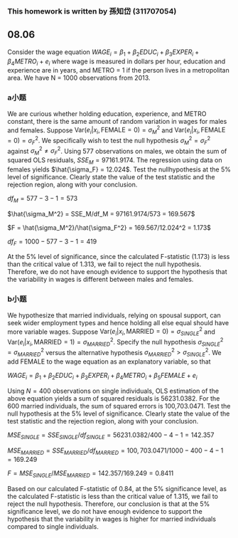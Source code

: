 ### This homework is written by 孫知岱 (311707054)
## 08.06
Consider the wage equation 
$WAGE_i = \beta_1 + \beta_2 EDUC_i + \beta_3 EXPER_i + \beta_4 METRO_i + e_i$
 where wage is measured in dollars per hour, education and experience are in years, and METRO = 1
 if the person lives in a metropolitan area. We have N = 1000 observations from 2013.

### a小题
We are curious whether holding education, experience, and METRO constant, there is the same amount of random variation in wages for males and females. Suppose $\text{Var}(e_i| x_i, \text{FEMALE} = 0) = \sigma_M^2$ and $\text{Var}(e_i| x_i, \text{FEMALE} = 0) = \sigma_F^2$. We specifically wish to test the null hypothesis $\sigma_M^2=\sigma_F^2$ against $\sigma_M^2 ≠\sigma_F^2$. Using 577 observations on males, we obtain the sum of squared OLS residuals, $SSE_M = 97161.9174$. The regression using data on females yields $\hat{\sigma_F} = 12.024$. Test the nullhypothesis at the 5% level of significance. Clearly state the value of the test statistic and the rejection region, along with your conclusion.

$df_M = 577-3-1 =573$

$\hat{\sigma_M^2} = SSE_M/df_M = 97161.9174/573 = 169.567$

$F = \hat{\sigma_M^2}/\hat{\sigma_F^2} = 169.567/12.024^2 = 1.173$

$df_F = 1000-577-3-1 =419$

At the 5% level of significance, since the calculated F-statistic (1.173) is less than the critical value of 1.313, we fail to reject the null hypothesis. Therefore, we do not have enough evidence to support the hypothesis that the variability in wages is different between males and females.

### b小题
We hypothesize that married individuals, relying on spousal support, can seek wider employment types and hence holding all else equal should have more variable wages. Suppose
$\text{Var}(e_i| x_i, \text{MARRIED} = 0) = \sigma_{SINGLE}^2$ and $\text{Var}(e_i| x_i, \text{MARRIED} = 1) = \sigma_{MARRIED}^2$. Specify the null hypothesis $\sigma_{SINGLE}^2=\sigma_{MARRIED}^2$ versus the alternative hypothesis $\sigma_{MARRIED}^2>\sigma_{SINGLE} ^2$. We add FEMALE to the wage equation as an explanatory variable, so that 

$WAGE_i = \beta_1 + \beta_2 EDUC_i + \beta_3 EXPER_i + \beta_4 METRO_i +\beta_5 FEMALE+ e_i$

Using $N = 400$ observations on single individuals, OLS estimation of the above equation yields a sum of squared residuals is 56231.0382. For the 600 married individuals, the sum of squared errors is 100,703.0471. Test the null hypothesis at the 5% level of significance. Clearly state the value of the test statistic and the rejection region, along with your conclusion.

$MSE_{SINGLE} = SSE_{SINGLE} / df_{SINGLE} = 56231.0382 / 400-4-1 = 142.357$

$MSE_{MARRIED} = SSE_{MARRIED} / df_{MARRIED} = 100,703.0471 / 1000-400-4-1 = 169.249$

$F = MSE_{SINGLE}/MSE_{MARRIED} = 142.357/169.249 = 0.8411$

Based on our calculated F-statistic of 0.84, at the 5% significance level, as the calculated F-statistic is less than the critical value of 1.315, we fail to reject the null hypothesis.
Therefore, our conclusion is that at the 5% significance level, we do not have enough evidence to support the hypothesis that the variability in wages is higher for married individuals compared to single individuals.
